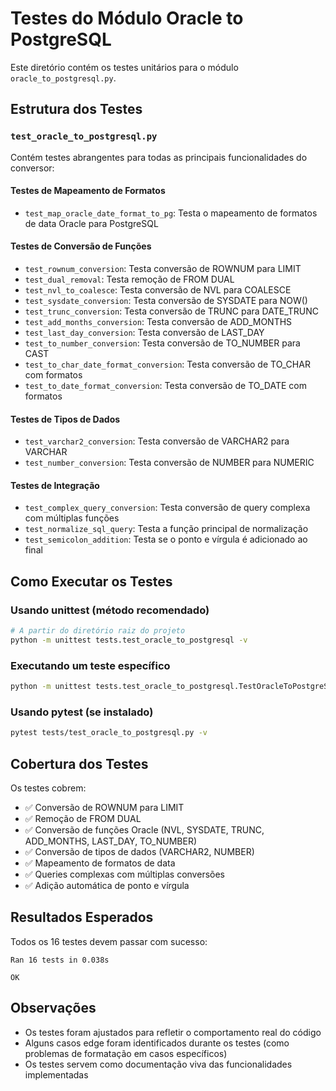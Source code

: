 # Testes do Módulo Oracle to PostgreSQL

Este diretório contém os testes unitários para o módulo `oracle_to_postgresql.py`.

## Estrutura dos Testes

### `test_oracle_to_postgresql.py`
Contém testes abrangentes para todas as principais funcionalidades do conversor:

#### Testes de Mapeamento de Formatos
- `test_map_oracle_date_format_to_pg`: Testa o mapeamento de formatos de data Oracle para PostgreSQL

#### Testes de Conversão de Funções
- `test_rownum_conversion`: Testa conversão de ROWNUM para LIMIT
- `test_dual_removal`: Testa remoção de FROM DUAL
- `test_nvl_to_coalesce`: Testa conversão de NVL para COALESCE
- `test_sysdate_conversion`: Testa conversão de SYSDATE para NOW()
- `test_trunc_conversion`: Testa conversão de TRUNC para DATE_TRUNC
- `test_add_months_conversion`: Testa conversão de ADD_MONTHS
- `test_last_day_conversion`: Testa conversão de LAST_DAY
- `test_to_number_conversion`: Testa conversão de TO_NUMBER para CAST
- `test_to_char_date_format_conversion`: Testa conversão de TO_CHAR com formatos
- `test_to_date_format_conversion`: Testa conversão de TO_DATE com formatos

#### Testes de Tipos de Dados
- `test_varchar2_conversion`: Testa conversão de VARCHAR2 para VARCHAR
- `test_number_conversion`: Testa conversão de NUMBER para NUMERIC

#### Testes de Integração
- `test_complex_query_conversion`: Testa conversão de query complexa com múltiplas funções
- `test_normalize_sql_query`: Testa a função principal de normalização
- `test_semicolon_addition`: Testa se o ponto e vírgula é adicionado ao final

## Como Executar os Testes

### Usando unittest (método recomendado)
```bash
# A partir do diretório raiz do projeto
python -m unittest tests.test_oracle_to_postgresql -v
```

### Executando um teste específico
```bash
python -m unittest tests.test_oracle_to_postgresql.TestOracleToPostgreSQL.test_rownum_conversion -v
```

### Usando pytest (se instalado)
```bash
pytest tests/test_oracle_to_postgresql.py -v
```

## Cobertura dos Testes

Os testes cobrem:
- ✅ Conversão de ROWNUM para LIMIT
- ✅ Remoção de FROM DUAL
- ✅ Conversão de funções Oracle (NVL, SYSDATE, TRUNC, ADD_MONTHS, LAST_DAY, TO_NUMBER)
- ✅ Conversão de tipos de dados (VARCHAR2, NUMBER)
- ✅ Mapeamento de formatos de data
- ✅ Queries complexas com múltiplas conversões
- ✅ Adição automática de ponto e vírgula

## Resultados Esperados

Todos os 16 testes devem passar com sucesso:
```
Ran 16 tests in 0.038s

OK
```

## Observações

- Os testes foram ajustados para refletir o comportamento real do código
- Alguns casos edge foram identificados durante os testes (como problemas de formatação em casos específicos)
- Os testes servem como documentação viva das funcionalidades implementadas